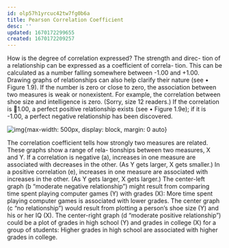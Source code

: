 ```yaml
---
id: olp57h1yrcuc42tw7fg0b6a
title: Pearson Correlation Coefficient
desc: ''
updated: 1670172299655
created: 1670172209257
---
```


How is the degree of correlation expressed? The strength and direc- tion of a relationship can be expressed as a coefficient of correla- tion. This can be calculated as a number falling somewhere between -1.00 and +1.00. Drawing graphs of relationships can also help clarify their nature (see • Figure 1.9). If the number is zero or close to zero, the association between two measures is weak or nonexistent. For example, the correlation between shoe size and intelligence is zero. (Sorry, size 12 readers.) If the correlation is 􏰁1.00, a perfect positive relationship exists (see • Figure 1.9e); if it is -1.00, a perfect negative relationship has been discovered.

![img](/assets/images/Screen_Shot_2022-12-04_at_8.42.52_AM.png){max-width: 500px, display: block, margin: 0 auto}

The correlation coefficient tells how strongly two measures are related. These graphs show a range of rela- tionships between two measures, X and Y. If a correlation is negative (a), increases in one measure are associated with decreases in the other. (As Y gets larger, X gets smaller.) In a positive correlation (e), increases in one measure are associated with increases in the other. (As Y gets larger, X gets larger.) The center-left graph (b “moderate negative relationship”) might result from comparing time spent playing computer games (Y) with grades (X): More time spent playing computer games is associated with lower grades. The center graph (c “no relationship”) would result from plotting a person’s shoe size (Y) and his or her IQ (X). The center-right graph (d “moderate positive relationship”) could be a plot of grades in high school (Y) and grades in college (X) for a group of students: Higher grades in high school are associated with higher grades in college.